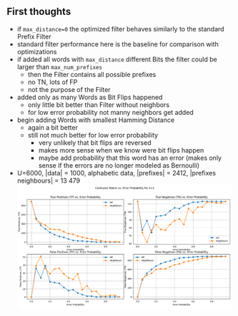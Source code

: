 ## First thoughts
- if `max_distance=0` the optimized filter behaves similarly to the standard Prefix Filter
- standard filter performance here is the baseline for comparison with optimizations
- if added all words with `max_distance` different Bits the filter could be larger than `max_num_prefixes`
  - then the Filter contains all possible prefixes
  - no TN, lots of FP
  - not the purpose of the Filter
- added only as many Words as Bit Flips happened
  - only little bit better than Filter without neighbors
  - for low error probability not manny neighbors get added
- begin adding Words with smallest Hamming Distance
  - again a bit better
  - still not much better for low error probability
    - very unlikely that bit flips are reversed
    - makes more sense when we know were bit flips happen
    - maybe add probability that this word has an error (makes only sense if the errors are no longer modeled as Bernoulli)
- U=6000, |data| = 1000, alphabetic data, |prefixes| = 2412, |prefixes neighbours| = 13 479![Figure_16.png](Figure_16.png)